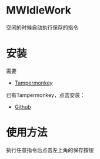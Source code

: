 # MWIdleWork
空闲的时候自动执行保存的指令

# 安装
需要
+ [Tampermonkey](https://www.tampermonkey.net/)

已有Tampermonkey，点击安装：
+ [Github](https://github.com/IOMisaka/MWIdleWork/raw/main/idlework.user.js)

# 使用方法
执行任意指令后点击左上角的保存按钮

